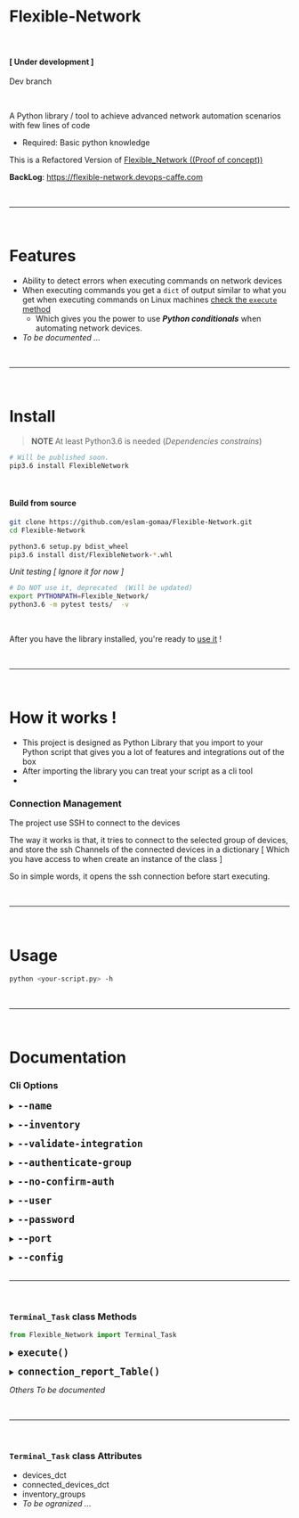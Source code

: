 # Flexible-Network

<br>

#### [ Under development ]


Dev branch

<br>

A Python library / tool to achieve advanced network automation scenarios with few lines of code
* Required: Basic python knowledge

This is a Refactored Version of [Flexible_Network  ((Proof of concept))  ](https://github.com/eslam-gomaa/Flexible_Network)

**BackLog**: https://flexible-network.devops-caffe.com

<br>

---

<br>

# Features
* Ability to detect errors when executing commands on network devices
* When executing commands you get a `dict` of output similar to what you get when executing commands on Linux machines [check the `execute` method](#execute)
   * Which gives you the power to use ***Python conditionals*** when automating network devices. 
* *To be documented ...*



<br>

---

<br>

# Install

> **NOTE** At least Python3.6 is needed (_Dependencies constrains_)

```bash
# Will be published soon.
pip3.6 install FlexibleNetwork
```

<br>

#### Build from source

```bash 
git clone https://github.com/eslam-gomaa/Flexible-Network.git
cd Flexible-Network

python3.6 setup.py bdist_wheel
pip3.6 install dist/FlexibleNetwork-*.whl
```


_Unit testing [ Ignore it for now ]_
```bash
# Do NOT use it, deprecated  (Will be updated)
export PYTHONPATH=Flexible_Network/
python3.6 -m pytest tests/  -v
```

<br>

After you have the library installed, you're ready to [use it](#_usage) !


<br>

---

<br>

# How it works !

* This project is designed as Python Library that you import to your Python script that gives you a lot of features and integrations out of the box
* After importing the library you can treat your script as a cli tool
* 

### Connection Management

The project use SSH to connect to the devices

The way it works is that, it tries to connect to the selected group of devices, and store the ssh Channels of the connected devices in a dictionary [ Which you have access to when create an instance of the class ]

So in simple words, it opens the ssh connection before start executing.






<br>

---

<br>

# Usage
<a id=_usage></a>

```bash
python <your-script.py> -h
```

<br>

---

<br>

# Documentation


### Cli Options


<a id=--name></a>
<details>
  <summary> 
  <b style="font-size:20px"> <code>--name</code></b>
  </summary>
  <br>
   The task name
   
   > *Required*
   
   > Each script run represents a task, Tasks state are stored.
</details>

<a id=--inventory></a>
<details>
  <summary> 
  <b style="font-size:20px"> <code>--inventory</code></b>
  </summary>
  <br>
   file that contains the devices to automate
   
   > *Optional*
   
   > This argument overrides the following option in the config file.
   >```ini
   >[general]
   >default_inventory = /etc/flexible-network/hosts
   >```
</details>


<a id=--validate-integration></a>
<details>
  <summary> 
  <b style="font-size:20px"> <code>--validate-integration</code></b>
  </summary>
  <br>
   Validate the communication with any of the supported API Integrations eg. test to authenticate (And validate permissions if needed).
   
   > *Optional*

   * ***Supported Options***'
        * `cyberArk`
        * `rocketChat`
        * more *to be added soon*.
</details>


<a id=--authenticate-group></a>
<details>
  <summary> 
  <b style="font-size:20px"> <code>--authenticate-group</code></b>
  </summary>
  <br>
   Privide an inventory group to authenticate
   
   > *Optional*



> **Note:** this option requires to specify the [`--user`](#--user) & [`--password`](#--password)  arguments 

> Example
```java
python3.6 test1.py -n task1 \
   --config user/flexible_network.cfg \
   --inventory user/hosts \
   --authenticate-group works \
   --user orange --password cisco1 --port 1113
```


<br>

<br>

-> This will update the `devices_dct` & `connected_devices_dct` attributes in the `Terminal_Task` class (Which you can access after you instanciate an instance of the class)

```python
task = Terminal_Task()

# A dict that contains ONLY the connected devices
task.connected_devices_dct

# A dict that contails ALL the devices (including ones that failed to authenticate)
task.devices_dct
```
</details>


<a id=--no-confirm-auth></a>
<details>
  <summary> 
  <b style="font-size:20px"> <code>--no-confirm-auth</code></b>
  </summary>
  <br>
  Skip Asking for confirmation if failed to connect to some deivces
  
  > *Optional*

  > The dfault Behavior is to ask you for confirmation before proceeding if failed to authenticate to some devices.
</details>


<a id=--user></a>
<details>
  <summary> 
  <b style="font-size:20px"> <code>--user</code></b>
  </summary>
  <br>
  The user to authenticate the group with

  > *Optional*
</details>


<a id=--password></a>
<details>
  <summary> 
  <b style="font-size:20px"> <code>--password</code></b>
  </summary>
  <br>
  The password to authenticate the group with

  > *Optional*
</details>


<a id=--port></a>
<details>
  <summary> 
  <b style="font-size:20px"> <code>--port</code></b>
  </summary>
  <br>
  The port to use to connect to the group.

  > *Optional*

  > default port is `22`
</details>

<a id=--config></a>
<details>
  <summary> 
  <b style="font-size:20px"> <code>--config</code></b>
  </summary>
  <br>
  Specify a custom configuration file path (Overrides the default configuration file path)
  
  > *Optional*

  > Default configuration file path is `/etc/flexible_network/flexible_network.cfg`
</details>













<br>

---

<br>

### `Terminal_Task` class Methods

```python
from Flexible_Network import Terminal_Task
```


<a id=execute></a>
<details>
  <summary> 
  <b style="font-size:20px"> <code>execute()</code></b>
  </summary>
  Execute a command on a remote device.

<br>
<br>

> Returns a dictionary

|  Key           | Type   | Description                                                  |
| ----------- | ------ | ------------------------------------------------------------ |
| `stdout`    | List   | List of lines [ The output of the command ( If any ) ]           |
| `stderr`    | List   | List of lines [ The error of the command ( If any ) ]                  |
| `exit_code` | Int    | - `0` The command executed successfully<br />- `1` The command executed with an error <br />- `-1` If the ssh channel was interrupted while excution. 

* **Input**
   1. The ssh channel of the device
   2. The command to execute

**Sample Output**

```json
{
   "cmd":[
      "sh ip int br"
   ],
   "stdout":[
      "Interface              IP-Address      OK? Method Status                Protocol",
      "Ethernet0/0            unassigned      YES unset  up                    up      ",
      "Ethernet0/1            unassigned      YES unset  up                    up      ",
      "Ethernet0/2            unassigned      YES unset  up                    up      ",
      "Ethernet0/3            unassigned      YES unset  up                    up      ",
      "Ethernet1/0            unassigned      YES unset  up                    up      ",
      "Ethernet1/1            unassigned      YES unset  up                    up      ",
      "Ethernet1/2            unassigned      YES unset  up                    up      ",
      "Ethernet1/3            unassigned      YES unset  up                    up      ",
      "Vlan1                  unassigned      YES unset  administratively down down    ",
      "Vlan11                 192.168.11.2    YES NVRAM  up                    up      "
   ],
   "stderr":[],
   "exit_code":0
}
```

```json
{
   "cmd":[
      "sh ip int br Typo"
   ],
   "stdout":[
      "                      ^",
      "% Invalid input detected at '^' marker."
   ],
   "stderr":[
      "sh ip int br Typo",
      "                      ^",
      "% Invalid input detected at '^' marker.",
      "mgmt_sw>",
      "mgmt_sw>",
      "mgmt_sw>"
   ],
   "exit_code":1
}
```


```json
{
   "cmd":[
      "sh ip int br Typo"
   ],
   "stdout":[],
   "stderr":[
      "Socket is closed"
   ],
   "exit_code":-1
}
```


</details>


<a id=connection_report_Table></a>
<details>
  <summary> 
  <b style="font-size:20px"> <code>connection_report_Table()</code></b>
  </summary>
   Return a structured table describes the authentication status of the selected devices

* Input
   1. Is the `devices_dct` attribute (Which is a dictionary that is populated when you called the `authenticate()` methd and contains the authentication info of each device) 

> **Note:** the method does NOT print the output to the terminal by default, but you're able to print the variable as the following example.

```python
report = task.connection_report_Table(task.devices_dct)
print(report)
```

> You can also send it as a message
> * Check out the RocketChat Integration

```python
rocket_msg = rocket.send_message(['eslam.gomaa'], "``` {} ```".format(report))
# print(rocket_msg)
```

<br>
<br>



**Sample Output**

```
+----------------+---------------------+-----------------+--------------+---------------+-------------------------+------------------------+
| Host           | Connection Status   | Comment         |   N of tries |   Max Retries |   Time tring in seconds | Fail Reason            |
+================+=====================+=================+==============+===============+=========================+========================+
| 90.84.41.239   | 🟢                  | connected       |            1 |             3 |                       1 |                        |
+----------------+---------------------+-----------------+--------------+---------------+-------------------------+------------------------+
| 90.84.41.2     | 🔴                  | Fail to connect |            3 |             3 |                      16 | NOT able to establish  |
|                |                     |                 |              |               |                         | an ssh connection with |
|                |                     |                 |              |               |                         | 90.84.41.2 on port     |
|                |                     |                 |              |               |                         | 1113 >> timed out      |
+----------------+---------------------+-----------------+--------------+---------------+-------------------------+------------------------+
| 192.168.1.241  | 🔴                  | Fail to connect |            3 |             3 |                      16 | NOT able to establish  |
|                |                     |                 |              |               |                         | an ssh connection with |
|                |                     |                 |              |               |                         | 192.168.1.241 on port  |
|                |                     |                 |              |               |                         | 1113 >> timed out      |
+----------------+---------------------+-----------------+--------------+---------------+-------------------------+------------------------+
| 192.168.1.2452 | 🔴                  | Fail to connect |            1 |             3 |                       0 | Could NOT resolve      |
|                |                     |                 |              |               |                         | hostname               |
|                |                     |                 |              |               |                         | 192.168.1.2452 Name or |
|                |                     |                 |              |               |                         | service not known >>   |
|                |                     |                 |              |               |                         | [Errno -2] Name or     |
|                |                     |                 |              |               |                         | service not known      |
+----------------+---------------------+-----------------+--------------+---------------+-------------------------+------------------------+
```


</details>

 *Others To be documented*


<br>

---

<br>

### `Terminal_Task` class Attributes

* devices_dct
* connected_devices_dct
* inventory_groups
* *To be ogranized ...*

<br>
<br>
<br>
<br>
<br>




